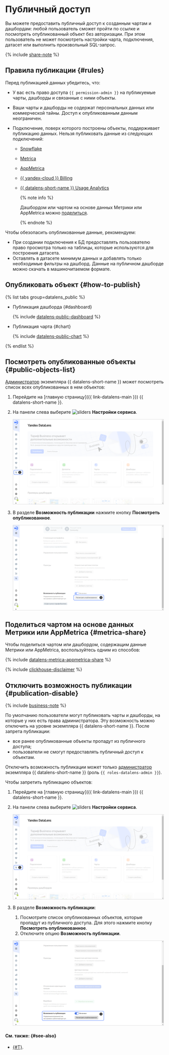 # Публичный доступ

Вы можете предоставить публичный доступ к созданным чартам и дашбордам: любой пользователь сможет пройти по ссылке и посмотреть опубликованный объект без авторизации. При этом пользователь не может посмотреть настройки чарта, подключения, датасет или выполнить произвольный SQL-запрос.

{% include [share-note](../../_includes/datalens/datalens-share-note.md) %}

## Правила публикации {#rules}

Перед публикацией данных убедитесь, что:

* У вас есть право доступа `{{ permission-admin }}` на публикуемые чарты, дашборды и связанные с ними объекты.
* Ваши чарты и дашборды не содержат персональных данных или коммерческой тайны. Доступ к опубликованным данным неограничен.
* Подключение, поверх которого построены объекты, поддерживает публикацию данных. Нельзя публиковать данные из следующих подключений:
  
  * [Snowflake](../operations/connection/create-snowflake.md)
  * [Metrica](../operations/connection/create-metrica-api.md)
  * [AppMetrica](../operations/connection/create-appmetrica.md)
  * [{{ yandex-cloud }} Billing](../operations/connection/create-cloud-billing.md)
  * [{{ datalens-short-name }} Usage Analytics](../operations/connection/create-usage-tracking.md)

    {% note info %}

    Дашбордом или чартом на основе данных Метрики или AppMetrica можно [поделиться](#metrica-share).

    {% endnote %}

Чтобы обезопасить опубликованные данные, рекомендуем:

* При создании подключения к БД предоставлять пользователю право просмотра только на таблицы, которые используются для построения датасета.
* Оставлять в датасете минимум данных и добавлять только необходимые фильтры на дашборд. Данные на публичном дашборде можно скачать в машиночитаемом формате.

## Опубликовать объект {#how-to-publish}

{% list tabs group=datalens_public %}

- Публикация дашборда {#dashboard}

  {% include [datalens-public-dashboard](../../_includes/datalens/operations/datalens-public-dashboard.md) %}

- Публикация чарта {#chart}

  {% include [datalens-public-chart](../../_includes/datalens/operations/datalens-public-chart.md) %}

{% endlist %}

## Посмотреть опубликованные объекты {#public-objects-list}

[Администратор](../security/roles.md#datalens-admin) экземпляра {{ datalens-short-name }} может посмотреть список всех опубликованных в нем объектов:

1. Перейдите на [главную страницу]({{ link-datalens-main }}) {{ datalens-short-name }}.
1. На панели слева выберите ![sliders](../../_assets/console-icons/sliders.svg) **Настройки сервиса**.

   ![screen05](../../_assets/datalens/concepts/datalens-public/screen05.png)

1. В разделе **Возможность публикации** нажмите кнопку **Посмотреть опубликованное**.

   ![screen06](../../_assets/datalens/concepts/datalens-public/screen06.png)

## Поделиться чартом на основе данных Метрики или AppMetrica {#metrica-share}

Чтобы поделиться чартом или дашбордом, содержащим данные Метрики или AppMetrica, воспользуйтесь одним из способов:

{% include [datalens-metrica-appmetrica-share](../../_includes/datalens/datalens-metrica-appmetrica-share.md) %}

{% include [clickhouse-disclaimer](../../_includes/clickhouse-disclaimer.md) %}

## Отключить возможность публикации {#publication-disable}

{% include [business-note](../../_includes/datalens/datalens-functionality-available-business-note.md) %}

По умолчанию пользователи могут публиковать чарты и дашборды, на которые у них есть права администратора. Эту возможность можно отключить на уровне экземпляра {{ datalens-short-name }}. После запрета публикации:

* все ранее опубликованные объекты пропадут из публичного доступа;
* пользователи не смогут предоставлять публичный доступ к объектам.

Отключить возможность публикации может только [администратор](../security/roles.md#datalens-admin) экземпляра {{ datalens-short-name }} (роль `{{ roles-datalens-admin }}`).

Чтобы запретить публикацию объектов:

1. Перейдите на [главную страницу]({{ link-datalens-main }}) {{ datalens-short-name }}.
1. На панели слева выберите ![sliders](../../_assets/console-icons/sliders.svg) **Настройки сервиса**.

   ![screen05](../../_assets/datalens/concepts/datalens-public/screen05.png)

1. В разделе **Возможность публикации**:

   1. Посмотрите список опубликованных объектов, которые пропадут из публичного доступа. Для этого нажмите кнопку **Посмотреть опубликованное**.
   1. Отключите опцию **Возможность публикации**.

   ![screen07](../../_assets/datalens/concepts/datalens-public/screen07.png)

#### См. также: {#see-also}

* [{#T}](../security/embedded-objects.md).
